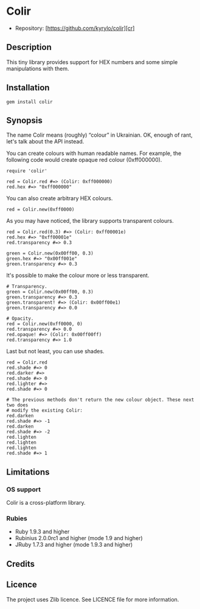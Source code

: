 Colir
=====

* Repository: [https://github.com/kyrylo/colir][cr]

Description
-----------

This tiny library provides support for HEX numbers and some simple manipulations
with them.

Installation
------------

    gem install colir

Synopsis
--------

The name Colir means (roughly) “colour” in Ukrainian. OK, enough of rant, let's
talk about the API instead.

You can create colours with human readable names. For example, the following
code would create opaque red colour (0xff000000).

```
require 'colir'

red = Colir.red #=> (Colir: 0xff000000)
red.hex #=> "0xff000000"
```

You can also create arbitrary HEX colours.

```
red = Colir.new(0xff0000)
```

As you may have noticed, the library supports transparent colours.

```
red = Colir.red(0.3) #=> (Colir: 0xff00001e)
red.hex #=> "0xff00001e"
red.transparency #=> 0.3

green = Colir.new(0x00ff00, 0.3)
green.hex #=> "0x00ff001e"
green.transparency #=> 0.3
```

It's possible to make the colour more or less transparent.

```
# Transparency.
green = Colir.new(0x00ff00, 0.3)
green.transparency #=> 0.3
green.transparent! #=> (Colir: 0x00ff00e1)
green.transparency #=> 0.0

# Opacity.
red = Colir.new(0xff0000, 0)
red.transparency #=> 0.0
red.opaque! #=> (Colir: 0x00ff00ff)
red.transparency #=> 1.0
```

Last but not least, you can use shades.

```
red = Colir.red
red.shade #=> 0
red.darker #=> 
red.shade #=> 0
red.lighter #=> 
red.shade #=> 0

# The previous methods don't return the new colour object. These next two does
# modify the existing Colir:
red.darken
red.shade #=> -1
red.darken
red.shade #=> -2
red.lighten
red.lighten
red.lighten
red.shade #=> 1
```

Limitations
-----------

### OS support

Colir is a cross-platform library.

### Rubies

* Ruby 1.9.3 and higher
* Rubinius 2.0.0rc1 and higher (mode 1.9 and higher)
* JRuby 1.7.3 and higher (mode 1.9.3 and higher)

Credits
-------

Licence
-------

The project uses Zlib licence. See LICENCE file for more information.

[cs]: https://github.com/kyrylo/colir
